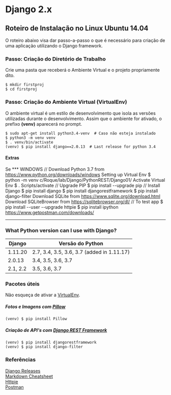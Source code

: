 # Django 2.x 
## Roteiro de Instalação no Linux Ubuntu 14.04
O roteiro abaixo visa dar passo-a-passo o que é necessário para criação de uma aplicação utilizando o Django framework.

### Passo: Criação do Diretório de Trabalho
Crie uma pasta que receberá o Ambiente Virtual e o projeto propriamente dito.

```shell
$ mkdir firstproj
$ cd firstproj
```
<a name="step_virtualenv"></a>
### Passo: Criação do Ambiente Virtual (VirtualEnv)
O ambiente virtual é um estilo de desenvolvimento que isola as versões utilizadas durante o desenvolvimento.
Assim que o ambiente for ativado, o prefixo **(venv)** aparecerá no prompt.

```shell
$ sudo apt-get install python3.4-venv  # Caso não esteja instalado
$ python3 -m venv venv
$ . venv/bin/activate
(venv) $ pip install django==2.0.13  # Last release for python 3.4
```
#### Extras
Se 
*** WINDOWS
// Download Python 3.7 from https://www.python.org/downloads/windows
Setting up Virtual Env
$ python -m venv c/Roque/lab/Django/PythonREST/Django01/
Activate Virtual Env
$ . Scripts/activate
// Upgrade PIP
$ pip install --upgrade pip
// Install Django
$ pip install django
$ pip install djangorestframework
$ pip install django-filter
Download SQLite from https://www.sqlite.org/download.html
Download SQLiteBrowser from https://sqlitebrowser.org/dl/
// To test app
$ pip install --user --upgrade httpie
$ pip install ipython
https://www.getpostman.com/downloads/

___
### What Python version can I use with Django?

Django     |Versão do Python                                       
-----------|---------------------------------------------
1.11.20    |2.7, 3.4, 3.5, 3.6, 3.7 (added in 1.11.17)   
2.0.13	   |3.4, 3.5, 3.6, 3.7                           
2.1, 2.2   |3.5, 3.6, 3.7                                

### Pacotes úteis
Não esqueça de ativar a [VirtualEnv](#step_virtualenv).

##### Fotos e Imagens com [Pillow](https://pillow.readthedocs.io/en/stable)
```shell
(venv) $ pip install Pillow   
```
##### Criação de API's com [Django REST Framework](https://www.django-rest-framework.org)
```shell  
(venv) $ pip install djangorestframework
(venv) $ pip install django-filter
```


### Referências

[Django Releases](https://docs.djangoproject.com/pt-br/2.1/releases/)  
[Markdown Cheatsheet](https://github.com/adam-p/markdown-here/wiki/Markdown-Cheatsheet)   
[Httpie][HTTPie]  
[Postman][Postman]

[Postman]: https://www.getpostman.com "Official Website"
[HTTPie]: https://httpie.org "Official Website"